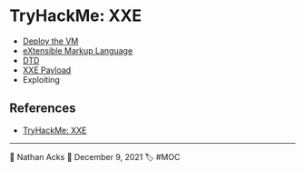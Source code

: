 # TryHackMe: XXE

* [Deploy the VM](../log/2021-12-09%20TryHackMe%20-%20Complete%20Beginner%20(Supplements).md)
* [eXtensible Markup Language](../log/2021-12-09%20TryHackMe%20-%20Complete%20Beginner%20(Supplements).md)
* [DTD](../log/2021-12-09%20TryHackMe%20-%20Complete%20Beginner%20(Supplements).md)
* [XXE Payload](../log/2021-12-09%20TryHackMe%20-%20Complete%20Beginner%20(Supplements).md)
* Exploiting

## References

* [TryHackMe: XXE](https://tryhackme.com/room/xxe)

- - - -

👤 Nathan Acks
📅 December 9, 2021
🏷️ #MOC
